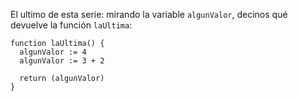 El ultimo de esta serie: mirando la variable `algunValor`, decinos qué devuelve la función `laUltima`:

```puppet
function laUltima() {
  algunValor := 4
  algunValor := 3 + 2
  
  return (algunValor)
}
```